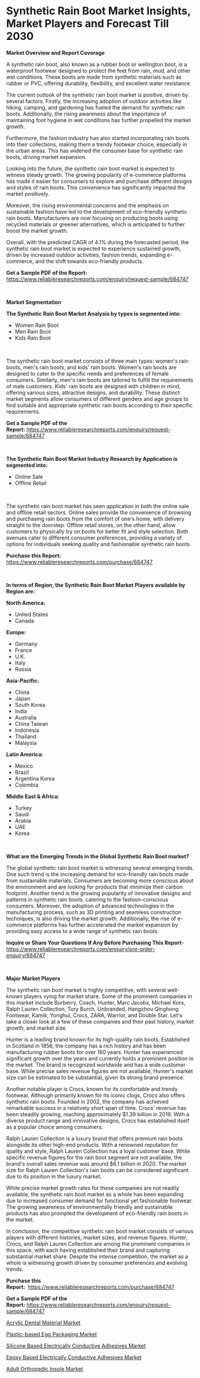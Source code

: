 <p><h1>Synthetic Rain Boot Market Insights, Market Players and Forecast Till 2030</h1></p><p><strong>Market Overview and Report Coverage</strong></p>
<p><p>A synthetic rain boot, also known as a rubber boot or wellington boot, is a waterproof footwear designed to protect the feet from rain, mud, and other wet conditions. These boots are made from synthetic materials such as rubber or PVC, offering durability, flexibility, and excellent water resistance.</p><p>The current outlook of the synthetic rain boot market is positive, driven by several factors. Firstly, the increasing adoption of outdoor activities like hiking, camping, and gardening has fueled the demand for synthetic rain boots. Additionally, the rising awareness about the importance of maintaining foot hygiene in wet conditions has further propelled the market growth.</p><p>Furthermore, the fashion industry has also started incorporating rain boots into their collections, making them a trendy footwear choice, especially in the urban areas. This has widened the consumer base for synthetic rain boots, driving market expansion.</p><p>Looking into the future, the synthetic rain boot market is expected to witness steady growth. The growing popularity of e-commerce platforms has made it easier for consumers to explore and purchase different designs and styles of rain boots. This convenience has significantly impacted the market positively.</p><p>Moreover, the rising environmental concerns and the emphasis on sustainable fashion have led to the development of eco-friendly synthetic rain boots. Manufacturers are now focusing on producing boots using recycled materials or greener alternatives, which is anticipated to further boost the market growth.</p><p>Overall, with the predicted CAGR of 4.1% during the forecasted period, the synthetic rain boot market is expected to experience sustained growth, driven by increased outdoor activities, fashion trends, expanding e-commerce, and the shift towards eco-friendly products.</p></p>
<p><strong>Get a Sample PDF of the Report:</strong> <a href="https://www.reliableresearchreports.com/enquiry/request-sample/684747">https://www.reliableresearchreports.com/enquiry/request-sample/684747</a></p>
<p>&nbsp;</p>
<p><strong>Market Segmentation</strong></p>
<p><strong>The Synthetic Rain Boot Market Analysis by types is segmented into:</strong></p>
<p><ul><li>Women Rain Boot</li><li>Men Rain Boot</li><li>Kids Rain Boot</li></ul></p>
<p>&nbsp;</p>
<p><p>The synthetic rain boot market consists of three main types: women's rain boots, men's rain boots, and kids' rain boots. Women's rain boots are designed to cater to the specific needs and preferences of female consumers. Similarly, men's rain boots are tailored to fulfill the requirements of male customers. Kids' rain boots are designed with children in mind, offering various sizes, attractive designs, and durability. These distinct market segments allow consumers of different genders and age groups to find suitable and appropriate synthetic rain boots according to their specific requirements.</p></p>
<p><strong>Get a Sample PDF of the Report:</strong>&nbsp;<a href="https://www.reliableresearchreports.com/enquiry/request-sample/684747">https://www.reliableresearchreports.com/enquiry/request-sample/684747</a></p>
<p>&nbsp;</p>
<p><strong>The Synthetic Rain Boot Market Industry Research by Application is segmented into:</strong></p>
<p><ul><li>Online Sale</li><li>Offline Retail</li></ul></p>
<p>&nbsp;</p>
<p><p>The synthetic rain boot market has seen application in both the online sale and offline retail sectors. Online sales provide the convenience of browsing and purchasing rain boots from the comfort of one's home, with delivery straight to the doorstep. Offline retail stores, on the other hand, allow customers to physically try on boots for better fit and style selection. Both avenues cater to different consumer preferences, providing a variety of options for individuals seeking quality and fashionable synthetic rain boots.</p></p>
<p><strong>Purchase this Report:</strong>&nbsp; <a href="https://www.reliableresearchreports.com/purchase/684747">https://www.reliableresearchreports.com/purchase/684747</a></p>
<p>&nbsp;</p>
<p><strong>In terms of Region, the Synthetic Rain Boot Market Players available by Region are:</strong></p>
<p>
    <p> <strong> North America: </strong>
        <ul>
            <li>United States</li>
            <li>Canada</li>
        </ul>
        </p> 
    <p> <strong> Europe: </strong>
        <ul>
            <li>Germany</li>
            <li>France</li>
            <li>U.K.</li>
            <li>Italy</li>
            <li>Russia</li>
        </ul>
        </p> 
    <p> <strong> Asia-Pacific: </strong>
        <ul>
            <li>China</li>
            <li>Japan</li>
            <li>South Korea</li>
            <li>India</li>
            <li>Australia</li>
            <li>China Taiwan</li>
            <li>Indonesia</li>
            <li>Thailand</li>
            <li>Malaysia</li>
        </ul>
        </p> 
    <p> <strong> Latin America: </strong>
        <ul>
            <li>Mexico</li>
            <li>Brazil</li>
            <li>Argentina Korea</li>
            <li>Colombia</li>
        </ul>
        </p> 
    <p> <strong> Middle East & Africa: </strong>
        <ul>
            <li>Turkey</li>
            <li>Saudi</li>
            <li>Arabia</li>
            <li>UAE</li>
            <li>Korea</li>
        </ul>
    </p>
    </p>
<p>&nbsp;</p>
<p><strong>What are the Emerging Trends in the Global Synthetic Rain Boot market?</strong></p>
<p><p>The global synthetic rain boot market is witnessing several emerging trends. One such trend is the increasing demand for eco-friendly rain boots made from sustainable materials. Consumers are becoming more conscious about the environment and are looking for products that minimize their carbon footprint. Another trend is the growing popularity of innovative designs and patterns in synthetic rain boots, catering to the fashion-conscious consumers. Moreover, the adoption of advanced technologies in the manufacturing process, such as 3D printing and seamless construction techniques, is also driving the market growth. Additionally, the rise of e-commerce platforms has further accelerated the market expansion by providing easy access to a wide range of synthetic rain boots.</p></p>
<p><strong>Inquire or Share Your Questions If Any Before Purchasing This Report</strong>- <a href="https://www.reliableresearchreports.com/enquiry/pre-order-enquiry/684747">https://www.reliableresearchreports.com/enquiry/pre-order-enquiry/684747</a></p>
<p>&nbsp;</p>
<p><strong>Major Market Players</strong></p>
<p><p>The synthetic rain boot market is highly competitive, with several well-known players vying for market share. Some of the prominent companies in this market include Burberry, Coach, Hunter, Marc Jacobs, Michael Kors, Ralph Lauren Collection, Tory Burch, Unbranded, Hangzhou Qinghong Footwear, Kamik, Yonghui, Crocs, ZARA, Warrior, and Double Star. Let's take a closer look at a few of these companies and their past history, market growth, and market size.</p><p>Hunter is a leading brand known for its high-quality rain boots. Established in Scotland in 1856, the company has a rich history and has been manufacturing rubber boots for over 160 years. Hunter has experienced significant growth over the years and currently holds a prominent position in the market. The brand is recognized worldwide and has a wide customer base. While precise sales revenue figures are not available, Hunter's market size can be estimated to be substantial, given its strong brand presence.</p><p>Another notable player is Crocs, known for its comfortable and trendy footwear. Although primarily known for its iconic clogs, Crocs also offers synthetic rain boots. Founded in 2002, the company has achieved remarkable success in a relatively short span of time. Crocs' revenue has been steadily growing, reaching approximately $1.39 billion in 2019. With a diverse product range and innovative designs, Crocs has established itself as a popular choice among consumers.</p><p>Ralph Lauren Collection is a luxury brand that offers premium rain boots alongside its other high-end products. With a renowned reputation for quality and style, Ralph Lauren Collection has a loyal customer base. While specific revenue figures for the rain boot segment are not available, the brand's overall sales revenue was around $6.1 billion in 2020. The market size for Ralph Lauren Collection's rain boots can be considered significant due to its position in the luxury market.</p><p>While precise market growth rates for these companies are not readily available, the synthetic rain boot market as a whole has been expanding due to increased consumer demand for functional yet fashionable footwear. The growing awareness of environmentally friendly and sustainable products has also prompted the development of eco-friendly rain boots in the market.</p><p>In conclusion, the competitive synthetic rain boot market consists of various players with different histories, market sizes, and revenue figures. Hunter, Crocs, and Ralph Lauren Collection are among the prominent companies in this space, with each having established their brand and capturing substantial market share. Despite the intense competition, the market as a whole is witnessing growth driven by consumer preferences and evolving trends.</p></p>
<p><strong>Purchase this Report:</strong>&nbsp;&nbsp;<a href="https://www.reliableresearchreports.com/purchase/684747">https://www.reliableresearchreports.com/purchase/684747</a></p>
<p></p>
<p><strong>Get a Sample PDF of the Report:</strong>&nbsp;<a href="https://www.reliableresearchreports.com/enquiry/request-sample/684747">https://www.reliableresearchreports.com/enquiry/request-sample/684747</a></p>
<p><p><a href="https://github.com/zebdakicsin/Market-Research-Report-List-1/blob/main/acrylic-dental-material-market.md">Acrylic Dental Material Market</a></p><p><a href="https://medium.com/@prachi.reportprime/plastic-based-egg-packaging-market-trends-and-market-analysis-forecasted-for-period-2023-2030-7bee4d6be564">Plastic-based Egg Packaging Market</a></p><p><a href="https://medium.com/@sainreportprime/silicone-based-electrically-conductive-adhesives-market-trends-and-market-analysis-forecasted-for-9f9372e335f8">Silicone Based Electrically Conductive Adhesives Market</a></p><p><a href="https://medium.com/@chiragreportprime/epoxy-based-electrically-conductive-adhesives-market-the-key-to-successful-business-strategy-f6d95c92747c">Epoxy Based Electrically Conductive Adhesives Market</a></p><p><a href="https://github.com/kholmovskayalyudmila/Market-Research-Report-List-1/blob/main/adult-orthopedic-insole-market.md">Adult Orthopedic Insole Market</a></p></p>